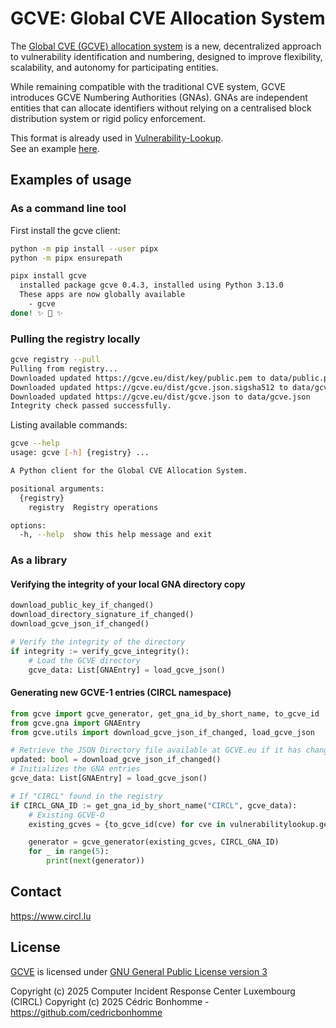 # GCVE: Global CVE Allocation System

The [Global CVE (GCVE) allocation system](https://gcve.eu) is a new, decentralized approach to vulnerability identification and numbering, designed to improve flexibility, scalability, and autonomy for participating entities.

While remaining compatible with the traditional CVE system, GCVE introduces GCVE Numbering Authorities (GNAs). GNAs are independent entities that can allocate identifiers without relying on a centralised block distribution system or rigid policy enforcement.

This format is already used in [Vulnerability-Lookup](https://github.com/vulnerability-lookup/vulnerability-lookup).  
See an example [here](https://vulnerability.circl.lu/product/651684fd-f2b4-45ac-96d0-e3e484af6113).


## Examples of usage

### As a command line tool

First install the gcve client:

```bash
python -m pip install --user pipx
python -m pipx ensurepath

pipx install gcve
  installed package gcve 0.4.3, installed using Python 3.13.0
  These apps are now globally available
    - gcve
done! ✨ 🌟 ✨
```

### Pulling the registry locally

```bash
gcve registry --pull
Pulling from registry...
Downloaded updated https://gcve.eu/dist/key/public.pem to data/public.pem
Downloaded updated https://gcve.eu/dist/gcve.json.sigsha512 to data/gcve.json.sigsha512
Downloaded updated https://gcve.eu/dist/gcve.json to data/gcve.json
Integrity check passed successfully.
```

Listing available commands:

```bash
gcve --help
usage: gcve [-h] {registry} ...

A Python client for the Global CVE Allocation System.

positional arguments:
  {registry}
    registry  Registry operations

options:
  -h, --help  show this help message and exit
```


### As a library

#### Verifying the integrity of your local GNA directory copy

```python
download_public_key_if_changed()
download_directory_signature_if_changed()
download_gcve_json_if_changed()

# Verify the integrity of the directory
if integrity := verify_gcve_integrity():
    # Load the GCVE directory
    gcve_data: List[GNAEntry] = load_gcve_json()
```

#### Generating new GCVE-1 entries (CIRCL namespace)

```python
from gcve import gcve_generator, get_gna_id_by_short_name, to_gcve_id
from gcve.gna import GNAEntry
from gcve.utils import download_gcve_json_if_changed, load_gcve_json

# Retrieve the JSON Directory file available at GCVE.eu if it has changed
updated: bool = download_gcve_json_if_changed()
# Initializes the GNA entries
gcve_data: List[GNAEntry] = load_gcve_json()

# If "CIRCL" found in the registry
if CIRCL_GNA_ID := get_gna_id_by_short_name("CIRCL", gcve_data):
    # Existing GCVE-O
    existing_gcves = {to_gcve_id(cve) for cve in vulnerabilitylookup.get_all_ids()}

    generator = gcve_generator(existing_gcves, CIRCL_GNA_ID)
    for _ in range(5):
        print(next(generator))
```



## Contact

https://www.circl.lu


## License

[GCVE](https://github.com/gcve-eu/gcve) is licensed under
[GNU General Public License version 3](https://www.gnu.org/licenses/gpl-3.0.html)


Copyright (c) 2025 Computer Incident Response Center Luxembourg (CIRCL)
Copyright (c) 2025 Cédric Bonhomme - https://github.com/cedricbonhomme
